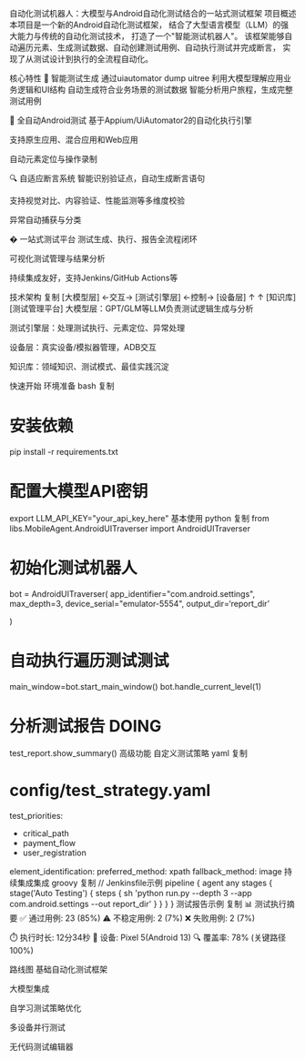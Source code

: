 自动化测试机器人：大模型与Android自动化测试结合的一站式测试框架
项目概述
本项目是一个新的Android自动化测试框架，
结合了大型语言模型（LLM）的强大能力与传统的自动化测试技术，
打造了一个"智能测试机器人"。
该框架能够自动遍历元素、生成测试数据、自动创建测试用例、自动执行测试并完成断言，
实现了从测试设计到执行的全流程自动化。

核心特性
🤖 智能测试生成
通过uiautomator dump uitree
利用大模型理解应用业务逻辑和UI结构
自动生成符合业务场景的测试数据
智能分析用户旅程，生成完整测试用例

📱 全自动Android测试
基于Appium/UiAutomator2的自动化执行引擎

支持原生应用、混合应用和Web应用

自动元素定位与操作录制

🔍 自适应断言系统
智能识别验证点，自动生成断言语句

支持视觉对比、内容验证、性能监测等多维度校验

异常自动捕获与分类

� 一站式测试平台
测试生成、执行、报告全流程闭环

可视化测试管理与结果分析

持续集成友好，支持Jenkins/GitHub Actions等

技术架构
复制
[大模型层] ←交互→ [测试引擎层] ←控制→ [设备层]
    ↑                      ↑
[知识库]             [测试管理平台]
大模型层：GPT/GLM等LLM负责测试逻辑生成与分析

测试引擎层：处理测试执行、元素定位、异常处理

设备层：真实设备/模拟器管理，ADB交互

知识库：领域知识、测试模式、最佳实践沉淀

快速开始
环境准备
bash
复制
# 安装依赖
pip install -r requirements.txt

# 配置大模型API密钥
export LLM_API_KEY="your_api_key_here"
基本使用
python
复制
from libs.MobileAgent.AndroidUITraverser import AndroidUITraverser

# 初始化测试机器人
bot = AndroidUITraverser(
    app_identifier="com.android.settings",
    max_depth=3,
    device_serial="emulator-5554",
    output_dir=‘report_dir’

)

# 自动执行遍历测试测试 
main_window=bot.start_main_window()
bot.handle_current_level(1) 

# 分析测试报告 DOING
test_report.show_summary()
高级功能
自定义测试策略
yaml
复制
# config/test_strategy.yaml
test_priorities:
  - critical_path
  - payment_flow
  - user_registration

element_identification:
  preferred_method: xpath
  fallback_method: image
持续集成集成
groovy
复制
// Jenkinsfile示例
pipeline {
    agent any
    stages {
        stage('Auto Testing') {
            steps {
                sh 'python run.py --depth 3 --app com.android.settings --out report_dir'
            }
        }
    }
}
测试报告示例
复制
📊 测试执行摘要
✅ 通过用例: 23 (85%)
⚠️ 不稳定用例: 2 (7%)
❌ 失败用例: 2 (7%)

⏱️ 执行时长: 12分34秒
📱 设备: Pixel 5(Android 13)
🔍 覆盖率: 78% (关键路径100%)


路线图
基础自动化测试框架

大模型集成

自学习测试策略优化

多设备并行测试

无代码测试编辑器


